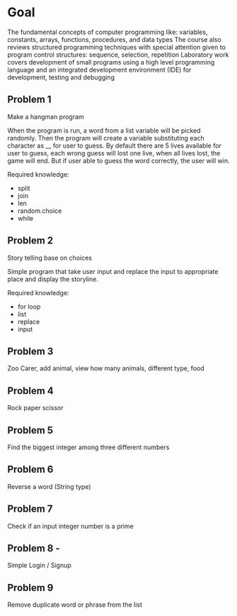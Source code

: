 # Goal

The fundamental concepts of computer programming like: variables, constants, arrays, functions, procedures, and data types The course also reviews structured programming techniques with special attention given to program control structures: sequence, selection, repetition Laboratory work covers development of small programs using a high level programming language and an integrated development environment (IDE) for development, testing and debugging


## Problem 1
Make a hangman program

When the program is run, a word from a list variable will be picked randomly. Then the program will create a variable substituting each character as __ for user to guess. By default there are 5 lives available for user to guess, each wrong guess will lost one live, when all lives lost,  the game will end. But if user able to guess the word correctly, the user will win.

Required knowledge:
- split
- join
- len
- random.choice
- while


## Problem 2
Story telling base on choices

Simple program that take user input and replace the input to appropriate place and display the storyline.

Required knowledge:
- for loop
- list
- replace
- input


## Problem 3
Zoo Carer, add animal, view how many animals, different type, food

## Problem 4
Rock paper scissor

## Problem 5
Find the biggest integer among three different numbers

## Problem 6
Reverse a word (String type)

## Problem 7
Check if an input integer number is a prime

## Problem 8 - 
Simple Login / Signup

## Problem 9
Remove duplicate word or phrase from the list


